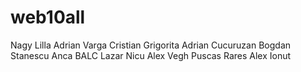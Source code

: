 # web10all
Nagy Lilla
Adrian Varga
Cristian Grigorita
Adrian Cucuruzan
Bogdan Stanescu
Anca BALC
Lazar Nicu
Alex Vegh
Puscas Rares
Alex Ionut
